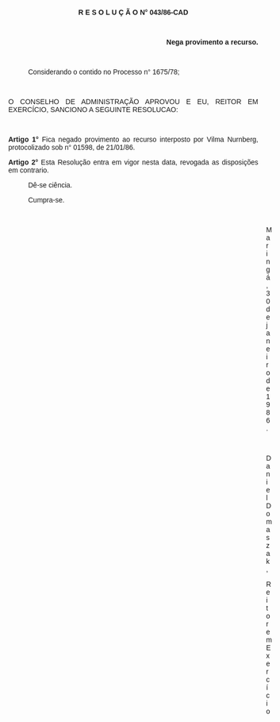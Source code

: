 <BODY>

<B><FONT FACE="Arial"><P ALIGN="CENTER">&nbsp;</P>
<P ALIGN="CENTER">&nbsp;</P>
<P ALIGN="CENTER">R E S O L U &Ccedil; &Atilde; O N° 043/86-CAD</P>
</B><P ALIGN="CENTER">&nbsp;</P>
<B><P ALIGN="RIGHT">Nega provimento a recurso.</P>
<P ALIGN="RIGHT">&nbsp;</P><DIR>

</B><P>Considerando o contido no Processo n° 1675/78;</P>
<P>&nbsp;</P></DIR>

<P ALIGN="JUSTIFY">O CONSELHO DE ADMINISTRA&Ccedil;&Atilde;O APROVOU E EU, REITOR EM EXERC&Iacute;CIO, SANCIONO A SEGUINTE RESOLUCAO:</P>
<P>&nbsp;</P>
<B><P ALIGN="JUSTIFY">Artigo 1°</B>  Fica negado provimento ao recurso interposto por Vilma Nurnberg, protocolizado sob n° 01598, de 21/01/86.</P>
<B><P ALIGN="JUSTIFY">Artigo 2°</B>  Esta Resolu&ccedil;&atilde;o entra em vigor nesta data, revogada as disposi&ccedil;&otilde;es em contrario.</P><DIR>

<P>D&ecirc;-se ci&ecirc;ncia. </P>
<P>Cumpra-se.</P>
<P>&nbsp;</P><DIR>
<DIR>
<DIR>
<DIR>
<DIR>
<DIR>
<DIR>
<DIR>
<DIR>
<DIR>
<DIR>
<DIR>

<P>Maring&aacute;, 30 de janeiro de 1986.</P>
<P>&nbsp;</P>
<P ALIGN="CENTER">Daniel Domaszak,</P>
<P ALIGN="CENTER">Reitor em Exerc&iacute;cio</P></DIR>
</DIR>
</DIR>
</DIR>
</DIR>
</DIR>
</DIR>
</DIR>
</DIR>
</DIR>
</DIR>
</DIR>
</DIR>
</FONT></BODY>
